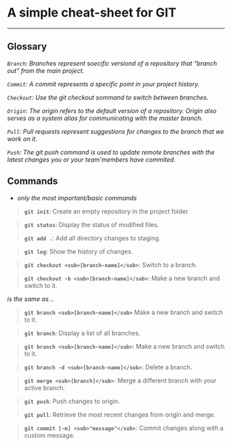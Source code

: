 # A simple cheat-sheet for GIT
----

## Glossary

_`Branch`: Branches represent soecific versiond of a repository that "branch out" from the main project._ 

_`Commit`: A commit represents a specific point in your project history._ 

_`Checkout`: Use the git checkout sommand to switch between branches._ 

_`Origin`: The origin refers to the default version of a repository. Origin also serves as a system alias for communicating with the master branch._ 

_`Pull`: Pull requests represent suggestions for changes to the branch that we work on it._ 

_`Push`: The git push command is used to update remote branches with the latest changes you or your team'members have commited._ 



## Commands

- _only the most important/basic commands_

> __``git init``__:
> Create an empty repository in the project folder

> __``git status``__:
> Display the status of modified files.

> __``git add .``__:
> Add all directory changes to staging.

> __``git log``__:
> Show the history of changes.

> __``git checkout <sub>[branch-name]</sub>``__:
> Switch to a branch.

> __``git checkout -b <sub>[branch-name]</sub>``__:
> Make a new branch and switch to it.

_is the same as .._
> __``git branch <sub>[branch-name]</sub>``__
> Make a new branch and switch to it.

> __``git branch``__:
> Display a list of all branches.

> __``git branch <sub>[branch-name]</sub>``__:
> Make a new branch and switch to it.

> __``git branch -d <sub>[branch-name]</sub>``__:
> Delete a branch.

> __``git merge <sub>[branch]</sub>``__:
> Merge a different branch with your active branch.

> __``git push``__:
> Push changes to origin.

> __``git pull``__:
> Retrieve the most recent changes from origin and merge.

> __``git commit [-m] <sub>"message"</sub>``__:
> Commit changes along with a custom message.
